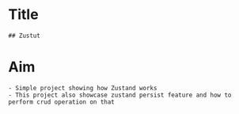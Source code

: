 # Title

    ## Zustut

# Aim

    - Simple project showing how Zustand works
    - This project also showcase zustand persist feature and how to perform crud operation on that
